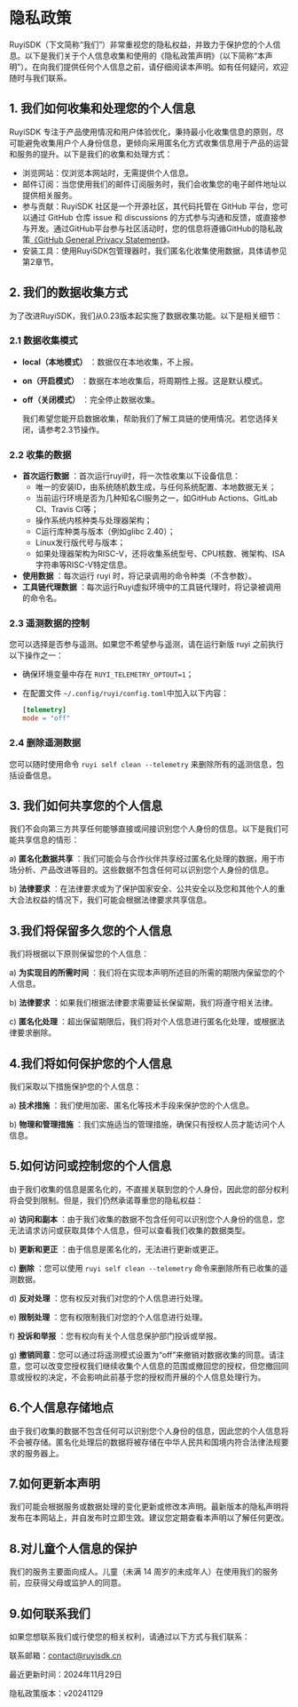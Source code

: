 # 隐私政策

RuyiSDK（下文简称“我们”）非常重视您的隐私权益，并致力于保护您的个人信息。以下是我们关于个人信息收集和使用的《隐私政策声明》（以下简称“本声明”）。在向我们提供任何个人信息之前，请仔细阅读本声明。如有任何疑问，欢迎随时与我们联系。

## 1. 我们如何收集和处理您的个人信息

RuyiSDK 专注于产品使用情况和用户体验优化，秉持最小化收集信息的原则，尽可能避免收集用户个人身份信息，更倾向采用匿名化方式收集信息用于产品的运营和服务的提升。以下是我们的收集和处理方式：

- 浏览网站：仅浏览本网站时，无需提供个人信息。
- 邮件订阅：当您使用我们的邮件订阅服务时，我们会收集您的电子邮件地址以提供相关服务。
- 参与贡献：RuyiSDK 社区是一个开源社区，其代码托管在 GitHub 平台，您可以通过 GitHub 仓库 issue 和 discussions 的方式参与沟通和反馈，或直接参与开发。通过GitHub平台参与社区活动时，您的信息将遵循GitHub的隐私政策[《GitHub General Privacy Statement》](https://docs.github.com/en/site-policy/privacy-policies/github-general-privacy-statement)。
- 安装工具：使用RuyiSDK包管理器时，我们匿名化收集使用数据，具体请参见第2章节。

## 2. 我们的数据收集方式

为了改进RuyiSDK，我们从0.23版本起实施了数据收集功能。以下是相关细节：

### 2.1 数据收集模式

* **local（本地模式）** ：数据仅在本地收集，不上报。
* **on（开启模式）** ：数据在本地收集后，将周期性上报。这是默认模式。
* **off（关闭模式）** ：完全停止数据收集。

  我们希望您能开启数据收集，帮助我们了解工具链的使用情况。若您选择关闭，请参考2.3节操作。

### 2.2 收集的数据

* **首次运行数据** ：首次运行ruyi时，将一次性收集以下设备信息：
  * 唯一的安装ID，由系统随机数生成，与任何系统配置、本地数据无关；
  * 当前运行环境是否为几种知名CI服务之一，如GitHub Actions、GitLab CI、Travis CI等；
  * 操作系统内核种类与处理器架构；
  * C运行库种类与版本（例如glibc 2.40）；
  * Linux发行版代号与版本；
  * 如果处理器架构为RISC-V，还将收集系统型号、CPU核数、微架构、ISA字符串等RISC-V特定信息。
* **使用数据** ：每次运行 ruyi 时，将记录调用的命令种类（不含参数）。
* **工具链代理数据** ：每次运行Ruyi虚拟环境中的工具链代理时，将记录被调用的命令名。

### 2.3 遥测数据的控制

您可以选择是否参与遥测。如果您不希望参与遥测，请在运行新版 ruyi 之前执行以下操作之一：

* 确保环境变量中存在 `RUYI_TELEMETRY_OPTOUT=1`；
* 在配置文件 `~/.config/ruyi/config.toml`中加入以下内容：

  ```toml
  [telemetry]
  mode = "off"
  ```

### 2.4 删除遥测数据

您可以随时使用命令 `ruyi self clean --telemetry` 来删除所有的遥测信息，包括设备信息。

## 3. 我们如何共享您的个人信息

我们不会向第三方共享任何能够直接或间接识别您个人身份的信息。以下是我们可能共享信息的情形：

a)  **匿名化数据共享** ：我们可能会与合作伙伴共享经过匿名化处理的数据，用于市场分析、产品改进等目的。这些数据不包含任何可以识别您个人身份的信息。

b)  **法律要求** ：在法律要求或为了保护国家安全、公共安全以及您和其他个人的重大合法权益的情况下，我们可能会根据法律要求共享信息。

## 3.我们将保留多久您的个人信息

我们将根据以下原则保留您的个人信息：

a)  **为实现目的所需时间** ：我们将在实现本声明所述目的所需的期限内保留您的个人信息。

b)  **法律要求** ：如果我们根据法律要求需要延长保留期，我们将遵守相关法律。

c)  **匿名化处理** ：超出保留期限后，我们将对个人信息进行匿名化处理，或根据法律要求删除。

## 4.我们将如何保护您的个人信息

我们采取以下措施保护您的个人信息：

a)  **技术措施** ：我们使用加密、匿名化等技术手段来保护您的个人信息。

b)  **物理和管理措施** ：我们实施适当的管理措施，确保只有授权人员才能访问个人信息。

## 5.如何访问或控制您的个人信息

由于我们收集的信息是匿名化的，不直接关联到您的个人身份，因此您的部分权利将会受到限制。但是，我们仍然承诺尊重您的隐私权益：

a)  **访问和副本** ：由于我们收集的数据不包含任何可以识别您个人身份的信息，您无法请求访问或获取具体个人信息，但可以查看我们收集的数据类型。

b)  **更新和更正** ：由于信息是匿名化的，无法进行更新或更正。

c)  **删除** ：您可以使用 `ruyi self clean --telemetry` 命令来删除所有已收集的遥测数据。

d)  **反对处理** ：您有权反对我们对您的个人信息进行处理。

e)  **限制处理** ：您有权限制我们对您的个人信息进行处理。

f)  **投诉和举报** ：您有权向有关个人信息保护部门投诉或举报。

g) **撤销同意**：您可以通过将遥测模式设置为“off”来撤销对数据收集的同意。请注意，您可以改变您授权我们继续收集个人信息的范围或撤回您的授权，但您撤回同意或授权的决定，不会影响此前基于您的授权而开展的个人信息处理行为。

## 6.个人信息存储地点

由于我们收集的数据不包含任何可以识别您个人身份的信息，因此您的个人信息将不会被存储。匿名化处理后的数据将被存储在中华人民共和国境内符合法律法规要求的服务器上。

## 7.如何更新本声明

我们可能会根据服务或数据处理的变化更新或修改本声明。最新版本的隐私声明将发布在本网站上，并自发布时立即生效。建议您定期查看本声明以了解任何更改。

## 8.对儿童个人信息的保护

我们的服务主要面向成人。儿童（未满 14 周岁的未成年人）在使用我们的服务前，应获得父母或监护人的同意。

## 9.如何联系我们

如果您想联系我们或行使您的相关权利，请通过以下方式与我们联系：

联系邮箱：[contact@ruyisdk.cn](https://docs.qq.com/doc/contact@ruyisdk.cn)

最近更新时间：2024年11月29日

隐私政策版本：v20241129
